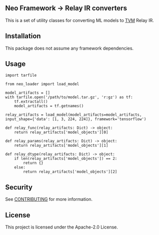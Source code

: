 ## Neo Framework -> Relay IR converters
This is a set of utility classes for converting ML models to [TVM](https://github.com/neo-ai/tvm) Relay IR. 

## Installation
This package does not assume any framework dependencies.

## Usage
```
import tarfile

from neo_loader import load_model

model_artifacts = []
with tarfile.open('/path/to/model.tar.gz', 'r:gz') as tf:
    tf.extractall()
    model_artifacts = tf.getnames()

relay_artifacts = load_model(model_artifacts=model_artifacts, input_shape={'data': [1, 3, 224, 224]}, framework='tensorflow')

def relay_func(relay_artifacts: Dict) -> object:
    return relay_artifacts['model_objects'][0]

def relay_params(relay_artifacts: Dict) -> object:
    return relay_artifacts['model_objects'][1]

def relay_dtype(relay_artifacts: Dict) -> object:
    if len(relay_artifacts['model_objects']) == 2:
        return {}
    else:
        return relay_artifacts['model_objects'][2]
```

## Security

See [CONTRIBUTING](CONTRIBUTING.md#security-issue-notifications) for more information.

## License

This project is licensed under the Apache-2.0 License.

